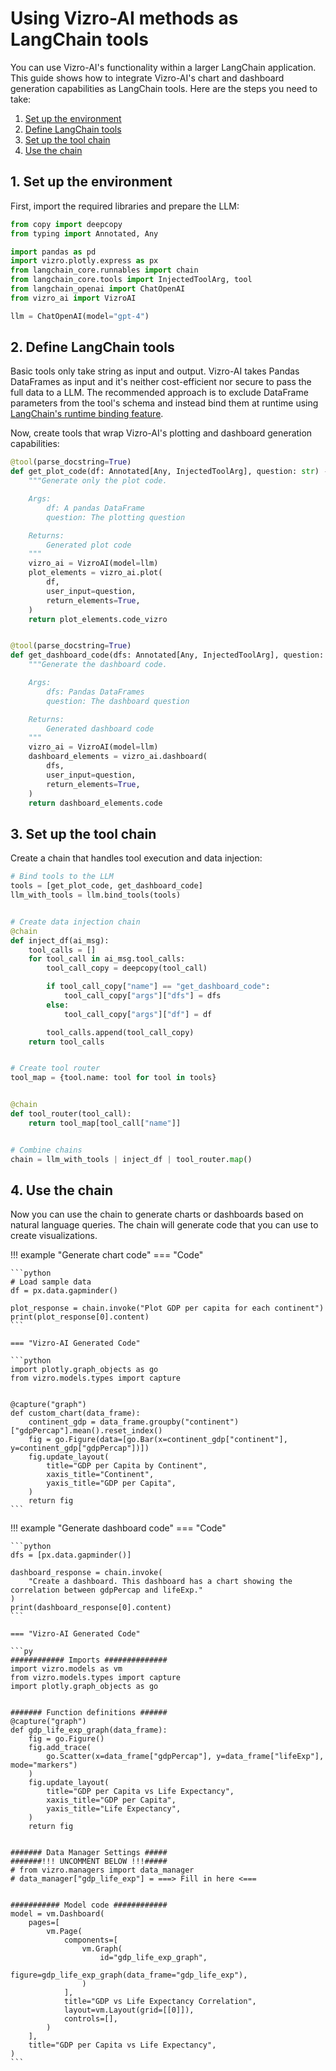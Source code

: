 # Using Vizro-AI methods as LangChain tools

You can use Vizro-AI's functionality within a larger LangChain application. This guide shows how to integrate Vizro-AI's chart and dashboard generation capabilities as LangChain tools. Here are the steps you need to take:

1. [Set up the environment](#1-set-up-the-environment)
1. [Define LangChain tools](#2-define-langchain-tools)
1. [Set up the tool chain](#3-set-up-the-tool-chain)
1. [Use the chain](#4-use-the-chain)

## 1. Set up the environment

First, import the required libraries and prepare the LLM:

```python
from copy import deepcopy
from typing import Annotated, Any

import pandas as pd
import vizro.plotly.express as px
from langchain_core.runnables import chain
from langchain_core.tools import InjectedToolArg, tool
from langchain_openai import ChatOpenAI
from vizro_ai import VizroAI

llm = ChatOpenAI(model="gpt-4")
```

## 2. Define LangChain tools

Basic tools only take string as input and output. Vizro-AI takes Pandas DataFrames as input and it's neither cost-efficient nor secure to pass the full data to a LLM. The recommended approach is to exclude DataFrame parameters from the tool's schema and instead bind them at runtime using [LangChain's runtime binding feature](https://python.langchain.com/v0.2/docs/how_to/tool_runtime/).

Now, create tools that wrap Vizro-AI's plotting and dashboard generation capabilities:

```python
@tool(parse_docstring=True)
def get_plot_code(df: Annotated[Any, InjectedToolArg], question: str) -> str:
    """Generate only the plot code.

    Args:
        df: A pandas DataFrame
        question: The plotting question

    Returns:
        Generated plot code
    """
    vizro_ai = VizroAI(model=llm)
    plot_elements = vizro_ai.plot(
        df,
        user_input=question,
        return_elements=True,
    )
    return plot_elements.code_vizro


@tool(parse_docstring=True)
def get_dashboard_code(dfs: Annotated[Any, InjectedToolArg], question: str) -> str:
    """Generate the dashboard code.

    Args:
        dfs: Pandas DataFrames
        question: The dashboard question

    Returns:
        Generated dashboard code
    """
    vizro_ai = VizroAI(model=llm)
    dashboard_elements = vizro_ai.dashboard(
        dfs,
        user_input=question,
        return_elements=True,
    )
    return dashboard_elements.code
```

## 3. Set up the tool chain

Create a chain that handles tool execution and data injection:

```python
# Bind tools to the LLM
tools = [get_plot_code, get_dashboard_code]
llm_with_tools = llm.bind_tools(tools)


# Create data injection chain
@chain
def inject_df(ai_msg):
    tool_calls = []
    for tool_call in ai_msg.tool_calls:
        tool_call_copy = deepcopy(tool_call)

        if tool_call_copy["name"] == "get_dashboard_code":
            tool_call_copy["args"]["dfs"] = dfs
        else:
            tool_call_copy["args"]["df"] = df

        tool_calls.append(tool_call_copy)
    return tool_calls


# Create tool router
tool_map = {tool.name: tool for tool in tools}


@chain
def tool_router(tool_call):
    return tool_map[tool_call["name"]]


# Combine chains
chain = llm_with_tools | inject_df | tool_router.map()
```

## 4. Use the chain

Now you can use the chain to generate charts or dashboards based on natural language queries. The chain will generate code that you can use to create visualizations.

!!! example "Generate chart code"
    === "Code"

    ```python
    # Load sample data
    df = px.data.gapminder()

    plot_response = chain.invoke("Plot GDP per capita for each continent")
    print(plot_response[0].content)
    ```

    === "Vizro-AI Generated Code"

    ```python
    import plotly.graph_objects as go
    from vizro.models.types import capture


    @capture("graph")
    def custom_chart(data_frame):
        continent_gdp = data_frame.groupby("continent")["gdpPercap"].mean().reset_index()
        fig = go.Figure(data=[go.Bar(x=continent_gdp["continent"], y=continent_gdp["gdpPercap"])])
        fig.update_layout(
            title="GDP per Capita by Continent",
            xaxis_title="Continent",
            yaxis_title="GDP per Capita",
        )
        return fig
    ```

!!! example "Generate dashboard code"
    === "Code"

    ```python
    dfs = [px.data.gapminder()]

    dashboard_response = chain.invoke(
        "Create a dashboard. This dashboard has a chart showing the correlation between gdpPercap and lifeExp."
    )
    print(dashboard_response[0].content)
    ```

    === "Vizro-AI Generated Code"

    ```py
    ############ Imports ##############
    import vizro.models as vm
    from vizro.models.types import capture
    import plotly.graph_objects as go


    ####### Function definitions ######
    @capture("graph")
    def gdp_life_exp_graph(data_frame):
        fig = go.Figure()
        fig.add_trace(
            go.Scatter(x=data_frame["gdpPercap"], y=data_frame["lifeExp"], mode="markers")
        )
        fig.update_layout(
            title="GDP per Capita vs Life Expectancy",
            xaxis_title="GDP per Capita",
            yaxis_title="Life Expectancy",
        )
        return fig


    ####### Data Manager Settings #####
    #######!!! UNCOMMENT BELOW !!!#####
    # from vizro.managers import data_manager
    # data_manager["gdp_life_exp"] = ===> Fill in here <===


    ########### Model code ############
    model = vm.Dashboard(
        pages=[
            vm.Page(
                components=[
                    vm.Graph(
                        id="gdp_life_exp_graph",
                        figure=gdp_life_exp_graph(data_frame="gdp_life_exp"),
                    )
                ],
                title="GDP vs Life Expectancy Correlation",
                layout=vm.Layout(grid=[[0]]),
                controls=[],
            )
        ],
        title="GDP per Capita vs Life Expectancy",
    )
    ```
